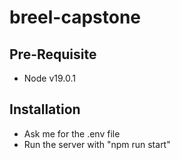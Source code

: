 # breel-capstone

## Pre-Requisite
- Node v19.0.1

## Installation
- Ask me for the .env file
- Run the server with "npm run start"
